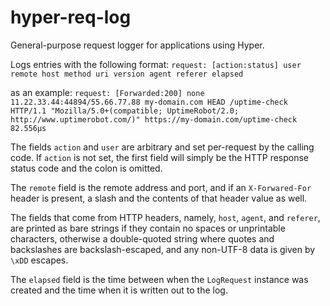# hyper-req-log

General-purpose request logger for applications using Hyper.

Logs entries with the following format:
`request: [action:status] user remote host method uri version agent referer elapsed`

as an example:
`request: [Forwarded:200] none 11.22.33.44:44894/55.66.77.88 my-domain.com HEAD /uptime-check HTTP/1.1 "Mozilla/5.0+(compatible; UptimeRobot/2.0; http://www.uptimerobot.com/)" https://my-domain.com/uptime-check 82.556µs`

The fields `action` and `user` are arbitrary and set per-request by the calling code. If `action` is not set, the first field will simply be the HTTP response status code and the colon is omitted.

The `remote` field is the remote address and port, and if an `X-Forwared-For` header is present, a slash and the contents of that header value as well.

The fields that come from HTTP headers, namely, `host`, `agent`, and `referer`, are printed as bare strings if they contain no spaces or unprintable characters, otherwise a double-quoted string where quotes and backslashes are backslash-escaped, and any non-UTF-8 data is given by `\xDD` escapes.

The `elapsed` field is the time between when the `LogRequest` instance was created and the time when it is written out to the log.
